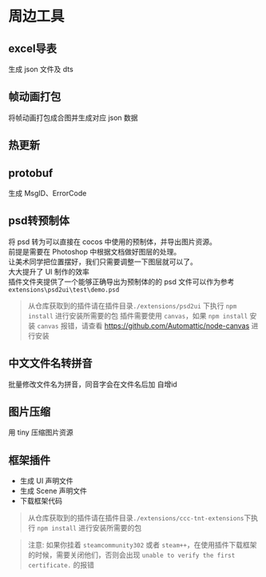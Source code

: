 
# 周边工具
## excel导表
生成 json 文件及  dts
## 帧动画打包
将帧动画打包成合图并生成对应 json 数据

## 热更新

## protobuf
生成 MsgID、ErrorCode

## psd转预制体
将 psd 转为可以直接在 cocos 中使用的预制体，并导出图片资源。  
前提是需要在 Photoshop 中根据文档做好图层的处理。  
让美术同学把位置摆好，我们只需要调整一下图层就可以了。  
大大提升了 UI 制作的效率  
插件文件夹提供了一个能够正确导出为预制体的的 psd 文件可以作为参考  `extensions\psd2ui\test\demo.psd` 

> 从仓库获取到的插件请在插件目录`./extensions/psd2ui` 下执行 `npm install` 进行安装所需要的包
> 插件需要使用 `canvas`，如果 `npm install` 安装 `canvas` 报错，请查看 https://github.com/Automattic/node-canvas 进行安装


## 中文文件名转拼音
批量修改文件名为拼音，同音字会在文件名后加 自增id

## 图片压缩
用 tiny 压缩图片资源


## 框架插件
- 生成 UI 声明文件
- 生成 Scene 声明文件
- 下载框架代码
> 从仓库获取到的插件请在插件目录`./extensions/ccc-tnt-extensions`下执行 `npm install` 进行安装所需要的包


> 注意:
> 如果你挂着 `steamcommunity302` 或者 `steam++`，在使用插件下载框架的时候，需要关闭他们，否则会出现 `unable to verify the first certificate.` 的报错